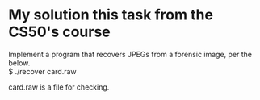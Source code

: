 # My solution this task from the CS50's course
Implement a program that recovers JPEGs from a forensic image, per the below.  
$ ./recover card.raw

card.raw is a file for checking.
